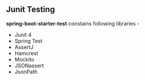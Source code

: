 ## Junit Testing

**spring-boot-starter-test** constains following libraries -
* Junit 4
* Spring Test
* AssertJ
* Hamcrest
* Mockito
* JSONassert
* JsonPath